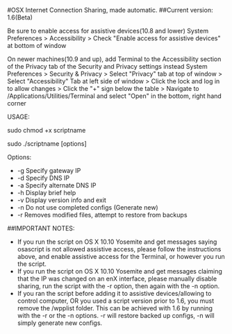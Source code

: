 #OSX Internet Connection Sharing, made automatic.
##Current version: 1.6(Beta)
 
Be sure to enable access for assistive devices(10.8 and lower)
System Preferences > Accessibility > Check "Enable access for assistive devices" at bottom of window
 
On newer machines(10.9 and up), add Terminal to the Accessibility section of the Privacy tab of the Security and Privacy settings instead
System Preferences > Security & Privacy > Select "Privacy" tab at top of window > Select "Accessibility" Tab at left side of window > Click the lock and log in to allow changes > Click the "+" sign below the table > Navigate to /Applications/Utilities/Terminal and select "Open" in the bottom, right hand corner

USAGE:

sudo chmod +x scriptname

sudo ./scriptname [options]

Options:
* -g		Specify gateway IP
* -d		Specify DNS IP
* -a		Specify alternate DNS IP
* -h		Display brief help
* -v		Display version info and exit
* -n		Do not use completed configs (Generate new)
* -r		Removes modified files, attempt to restore from backups

##IMPORTANT NOTES:
* If you run the script on OS X 10.10 Yosemite and get messages saying osascript is not allowed assistive access, please follow the instructions above, and enable assistive access for the Terminal, or however you run the script.
* If you run the script on OS X 10.10 Yosemite and get messages claiming that the IP was changed on an enX interface, please manually disable sharing, run the script with the -r option, then again with the -n option.
* If you ran the script before adding it to assistive devices/allowing to control computer, OR you used a script version prior to 1.6, you must remove the /wpplist folder. This can be achieved with 1.6 by running with the -r or the -n options. -r will restore backed up configs, -n will simply generate new configs.
